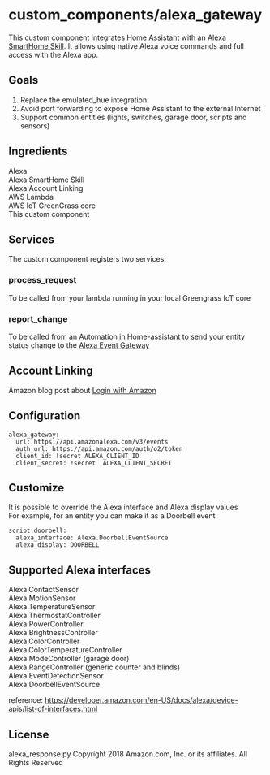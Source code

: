 # custom_components/alexa_gateway
This custom component integrates [Home Assistant](https://www.home-assistant.io) with an [Alexa SmartHome Skill](https://developer.amazon.com/en-US/docs/alexa/smarthome/understand-the-smart-home-skill-api.html). It allows using native Alexa voice commands and full access with the Alexa app.

## Goals
1. Replace the emulated_hue integration</br>
2. Avoid port forwarding to expose Home Assistant to the external Internet</br>
3. Support common entities (lights, switches, garage door, scripts and sensors)</br>

## Ingredients
Alexa</br>
Alexa SmartHome Skill</br>
Alexa Account Linking</br>
AWS Lambda</br>
AWS IoT GreenGrass core</br>
This custom component</br>

## Services
The custom component registers two services:</br>
### process_request
To be called from your lambda running in your local Greengrass IoT core
### report_change
To be called from an Automation in Home-assistant to send your entity status change to the [Alexa Event Gateway](https://developer.amazon.com/en-US/docs/alexa/smarthome/send-events-to-the-alexa-event-gateway.html)

## Account Linking
Amazon blog post about [Login with Amazon](https://developer.amazon.com/blogs/post/Tx3CX1ETRZZ2NPC/Alexa-Account-Linking-5-Steps-to-Seamlessly-Link-Your-Alexa-Skill-with-Login-wit)

## Configuration
```
alexa_gateway:
  url: https://api.amazonalexa.com/v3/events
  auth_url: https://api.amazon.com/auth/o2/token
  client_id: !secret ALEXA_CLIENT_ID
  client_secret: !secret  ALEXA_CLIENT_SECRET
```

## Customize
It is possible to override the Alexa interface and Alexa display values</br>
For example, for an entity you can make it as a Doorbell event
```
script.doorbell:
  alexa_interface: Alexa.DoorbellEventSource
  alexa_display: DOORBELL
```

## Supported Alexa interfaces
Alexa.ContactSensor</br>
Alexa.MotionSensor</br>
Alexa.TemperatureSensor</br>
Alexa.ThermostatController</br>
Alexa.PowerController</br>
Alexa.BrightnessController</br>
Alexa.ColorController</br>
Alexa.ColorTemperatureController</br>
Alexa.ModeController (garage door)</br>
Alexa.RangeController (generic counter and blinds)</br>
Alexa.EventDetectionSensor</br>
Alexa.DoorbellEventSource</br>

reference: https://developer.amazon.com/en-US/docs/alexa/device-apis/list-of-interfaces.html

## License
alexa_response.py
Copyright 2018 Amazon.com, Inc. or its affiliates. All Rights Reserved
